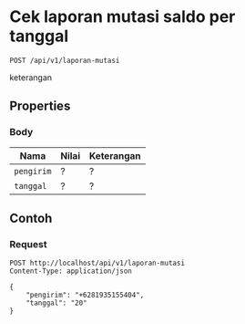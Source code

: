# Cek laporan mutasi saldo per tanggal
```http
POST /api/v1/laporan-mutasi
```
keterangan
## Properties
### Body
Nama  | Nilai | Keterangan
--- | --- | ---
<code>pengirim</code> | ? | ?
<code>tanggal</code> | ? | ?

## Contoh

### Request
```http
POST http://localhost/api/v1/laporan-mutasi
Content-Type: application/json

{
    "pengirim": "+6281935155404",
    "tanggal": "20"
}
```
